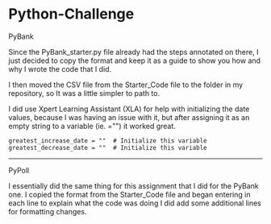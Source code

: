 # Python-Challenge

PyBank

Since the PyBank_starter.py file already had the steps annotated on there, I just decided to copy the format and keep it as a guide to show you how and why I wrote the code that I did.

I then moved the CSV file from the Starter_Code file to the folder in my repository, so It was a little simpler to path to.

I did use Xpert Learning Assistant (XLA) for help with initializing the date values, because I was having an issue with it, but after assigning it as an empty string to a variable (ie. ="") it worked great.

    greatest_increase_date = ""  # Initialize this variable
    greatest_decrease_date = ""  # Initialize this variable

-----------------------------------------------

PyPoll

I essentially did the same thing for this assignment that I did for the PyBank one. I copied the format from the Starter_Code file and began entering in each line to explain what the code was doing
I did add some additional lines for formatting changes.
